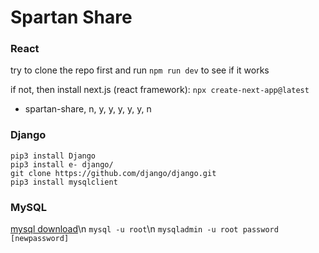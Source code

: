 # Spartan Share

### React
try to clone the repo first and run `npm run dev` to see if it works

if not, then install next.js (react framework): `npx create-next-app@latest`
- spartan-share, n, y, y, y, y, y, n

### Django
`pip3 install Django`\
`pip3 install e- django/`\
`git clone https://github.com/django/django.git`\
`pip3 install mysqlclient`

### MySQL
[mysql download](https://dev.mysql.com/downloads/mysql/8.0.html)\n
`mysql -u root`\n
`mysqladmin -u root password [newpassword]`